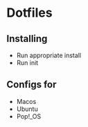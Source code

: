 # Dotfiles

## Installing
 - Run appropriate install
 - Run init

## Configs for
 - Macos
 - Ubuntu
 - Pop!_OS